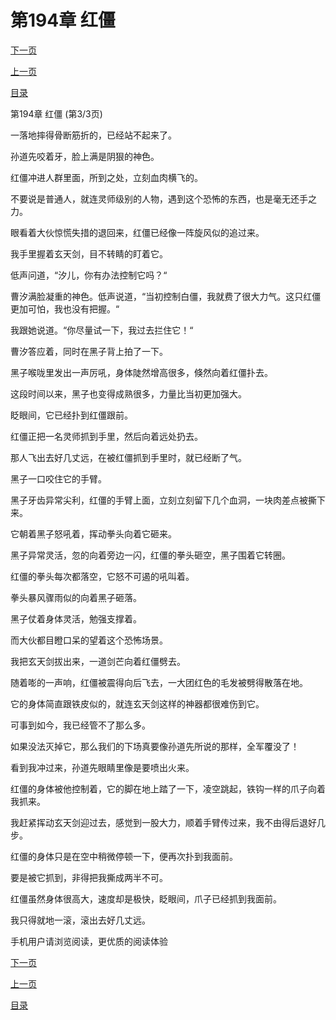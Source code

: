 <h1>第194章  红僵</h1>
            <div><p><a href="./582_%E7%AC%AC195%E7%AB%A0_%E6%A0%B8%E5%BF%83%E4%BA%BA%E7%89%A9.md">下一页</a></p><p><a href="./580_%E7%AC%AC194%E7%AB%A0_%E7%BA%A2%E5%83%B5.md">上一页</a></p><p><a href="../">目录</a></p></div>
            <div><p>第194章  红僵 (第3/3页)</p><p>一落地摔得骨断筋折的，已经站不起来了。</p><p>孙道先咬着牙，脸上满是阴狠的神色。</p><p>红僵冲进人群里面，所到之处，立刻血肉横飞的。</p><p>不要说是普通人，就连灵师级别的人物，遇到这个恐怖的东西，也是毫无还手之力。</p><p>眼看着大伙惊慌失措的退回来，红僵已经像一阵旋风似的追过来。</p><p>我手里握着玄天剑，目不转睛的盯着它。</p><p>低声问道，“汐儿，你有办法控制它吗？“</p><p>曹汐满脸凝重的神色。低声说道，“当初控制白僵，我就费了很大力气。这只红僵更加可怕，我也没有把握。“</p><p>我跟她说道。“你尽量试一下，我过去拦住它！“</p><p>曹汐答应着，同时在黑子背上拍了一下。</p><p>黑子喉咙里发出一声厉吼，身体陡然增高很多，倏然向着红僵扑去。</p><p>这段时间以来，黑子也变得成熟很多，力量比当初更加强大。</p><p>眨眼间，它已经扑到红僵跟前。</p><p>红僵正把一名灵师抓到手里，然后向着远处扔去。</p><p>那人飞出去好几丈远，在被红僵抓到手里时，就已经断了气。</p><p>黑子一口咬住它的手臂。</p><p>黑子牙齿异常尖利，红僵的手臂上面，立刻立刻留下几个血洞，一块肉差点被撕下来。</p><p>它朝着黑子怒吼着，挥动拳头向着它砸来。</p><p>黑子异常灵活，忽的向着旁边一闪，红僵的拳头砸空，黑子围着它转圈。</p><p>红僵的拳头每次都落空，它怒不可遏的吼叫着。</p><p>拳头暴风骤雨似的向着黑子砸落。</p><p>黑子仗着身体灵活，勉强支撑着。</p><p>而大伙都目瞪口呆的望着这个恐怖场景。</p><p>我把玄天剑拔出来，一道剑芒向着红僵劈去。</p><p>随着嘭的一声响，红僵被震得向后飞去，一大团红色的毛发被劈得散落在地。</p><p>它的身体简直跟铁皮似的，就连玄天剑这样的神器都很难伤到它。</p><p>可事到如今，我已经管不了那么多。</p><p>如果没法灭掉它，那么我们的下场真要像孙道先所说的那样，全军覆没了！</p><p>看到我冲过来，孙道先眼睛里像是要喷出火来。</p><p>红僵的身体被他控制着，它的脚在地上踏了一下，凌空跳起，铁钩一样的爪子向着我抓来。</p><p>我赶紧挥动玄天剑迎过去，感觉到一股大力，顺着手臂传过来，我不由得后退好几步。</p><p>红僵的身体只是在空中稍微停顿一下，便再次扑到我面前。</p><p>要是被它抓到，非得把我撕成两半不可。</p><p>红僵虽然身体很高大，速度却是极快，眨眼间，爪子已经抓到我面前。</p><p>我只得就地一滚，滚出去好几丈远。</p><p>手机用户请浏览阅读，更优质的阅读体验</p></div>
            <div><p><a href="./582_%E7%AC%AC195%E7%AB%A0_%E6%A0%B8%E5%BF%83%E4%BA%BA%E7%89%A9.md">下一页</a></p><p><a href="./580_%E7%AC%AC194%E7%AB%A0_%E7%BA%A2%E5%83%B5.md">上一页</a></p><p><a href="../">目录</a></p></div>